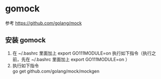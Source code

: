 # gomock
参考 https://github.com/golang/mock

## 安装 gomock
1. 在 ~/.bashrc 里面加上  export GO111MODULE=on
  执行如下指令（执行之前，先在 ~/.bashrc 里面加上  export GO111MODULE=on ）  
2. 执行如下指令  
  go get github.com/golang/mock/mockgen

